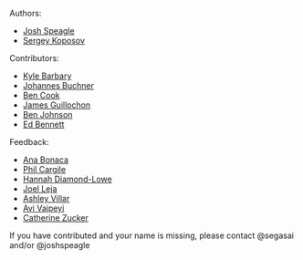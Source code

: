 Authors:

- [Josh Speagle](https://github.com/joshspeagle)
- [Sergey Koposov](https://github.com/segasai)

Contributors:

- [Kyle Barbary](https://github.com/kbarbary/)
- [Johannes Buchner](https://github.com/JohannesBuchner)
- [Ben Cook](https://github.com/bacook17)
- [James Guillochon](https://github.com/guillochon)
- [Ben Johnson](https://github.com/bd-j)
- [Ed Bennett](https://github.com/edbennett)

Feedback:

- [Ana Bonaca](https://github.com/abonaca)
- [Phil Cargile](https://github.com/pacargile)
- [Hannah Diamond-Lowe](https://github.com/hdiamondlowe)
- [Joel Leja](https://github.com/jrleja)
- [Ashley Villar](https://github.com/villrv)
- [Avi Vajpeyi](https://github.com/avivajpeyi)
- [Catherine Zucker](https://github.com/catherinezucker)

If you have contributed and your name is missing, please contact @segasai and/or @joshspeagle
